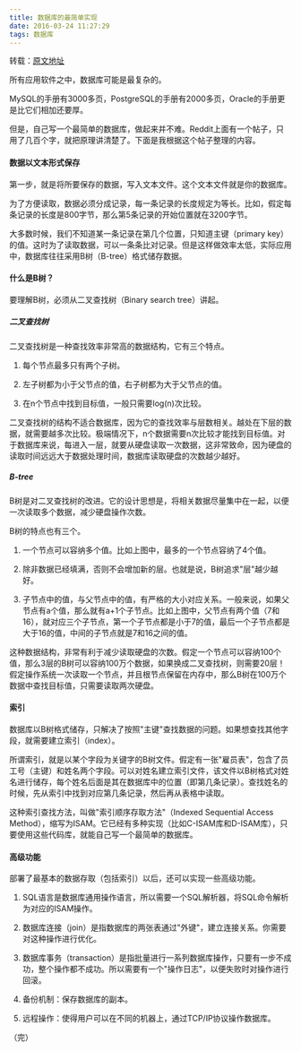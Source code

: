 ```yaml
---
title: 数据库的最简单实现
date: 2016-03-24 11:27:29
tags: 数据库
---
```


转载：[原文地址](http://www.ruanyifeng.com/blog/2014/07/database_implementation.html)

所有应用软件之中，数据库可能是最复杂的。

MySQL的手册有3000多页，PostgreSQL的手册有2000多页，Oracle的手册更是比它们相加还要厚。

但是，自己写一个最简单的数据库，做起来并不难。Reddit上面有一个帖子，只用了几百个字，就把原理讲清楚了。下面是我根据这个帖子整理的内容。

<!--more-->

#### 数据以文本形式保存
第一步，就是将所要保存的数据，写入文本文件。这个文本文件就是你的数据库。

为了方便读取，数据必须分成记录，每一条记录的长度规定为等长。比如，假定每条记录的长度是800字节，那么第5条记录的开始位置就在3200字节。

大多数时候，我们不知道某一条记录在第几个位置，只知道主键（primary key）的值。这时为了读取数据，可以一条条比对记录。但是这样做效率太低，实际应用中，数据库往往采用B树（B-tree）格式储存数据。

#### 什么是B树？
要理解B树，必须从二叉查找树（Binary search tree）讲起。

##### 二叉查找树

二叉查找树是一种查找效率非常高的数据结构，它有三个特点。

1. 每个节点最多只有两个子树。

2. 左子树都为小于父节点的值，右子树都为大于父节点的值。

3. 在n个节点中找到目标值，一般只需要log(n)次比较。

二叉查找树的结构不适合数据库，因为它的查找效率与层数相关。越处在下层的数据，就需要越多次比较。极端情况下，n个数据需要n次比较才能找到目标值。对于数据库来说，每进入一层，就要从硬盘读取一次数据，这非常致命，因为硬盘的读取时间远远大于数据处理时间，数据库读取硬盘的次数越少越好。

##### B-tree

B树是对二叉查找树的改进。它的设计思想是，将相关数据尽量集中在一起，以便一次读取多个数据，减少硬盘操作次数。

B树的特点也有三个。

1. 一个节点可以容纳多个值。比如上图中，最多的一个节点容纳了4个值。

2. 除非数据已经填满，否则不会增加新的层。也就是说，B树追求"层"越少越好。

3. 子节点中的值，与父节点中的值，有严格的大小对应关系。一般来说，如果父节点有a个值，那么就有a+1个子节点。比如上图中，父节点有两个值（7和16），就对应三个子节点，第一个子节点都是小于7的值，最后一个子节点都是大于16的值，中间的子节点就是7和16之间的值。

这种数据结构，非常有利于减少读取硬盘的次数。假定一个节点可以容纳100个值，那么3层的B树可以容纳100万个数据，如果换成二叉查找树，则需要20层！假定操作系统一次读取一个节点，并且根节点保留在内存中，那么B树在100万个数据中查找目标值，只需要读取两次硬盘。

#### 索引
数据库以B树格式储存，只解决了按照"主键"查找数据的问题。如果想查找其他字段，就需要建立索引（index）。

所谓索引，就是以某个字段为关键字的B树文件。假定有一张"雇员表"，包含了员工号（主键）和姓名两个字段。可以对姓名建立索引文件，该文件以B树格式对姓名进行储存，每个姓名后面是其在数据库中的位置（即第几条记录）。查找姓名的时候，先从索引中找到对应第几条记录，然后再从表格中读取。

这种索引查找方法，叫做"索引顺序存取方法"（Indexed Sequential Access Method），缩写为ISAM。它已经有多种实现（比如C-ISAM库和D-ISAM库），只要使用这些代码库，就能自己写一个最简单的数据库。

#### 高级功能
部署了最基本的数据存取（包括索引）以后，还可以实现一些高级功能。

1. SQL语言是数据库通用操作语言，所以需要一个SQL解析器，将SQL命令解析为对应的ISAM操作。

2. 数据库连接（join）是指数据库的两张表通过"外键"，建立连接关系。你需要对这种操作进行优化。

3. 数据库事务（transaction）是指批量进行一系列数据库操作，只要有一步不成功，整个操作都不成功。所以需要有一个"操作日志"，以便失败时对操作进行回滚。

4. 备份机制：保存数据库的副本。

5. 远程操作：使得用户可以在不同的机器上，通过TCP/IP协议操作数据库。

（完）
